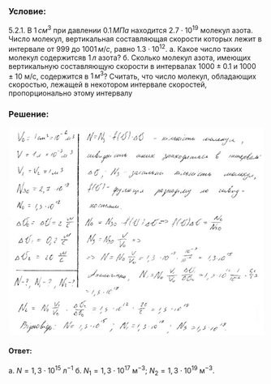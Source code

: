 ###  Условие:

$5.2.1.$ В $1 \,см^3$ при давлении $0.1 \,МПа$ находится $2.7 \cdot 10^{19}$ молекул азота. Число молекул, вертикальная составляющая скорости которых лежит в интервале от $999$ до $1001 \,м/с$, равно $1.3 \cdot 10^{12}$. а. Какое число таких молекул содержитсяв $1 \,л$ азота? б. Сколько молекул азота, имеющих вертикальную составляющую скорости в интервалах $1000 \pm 0.1$ и $1000 \pm 10$ м/с, содержится в $1 \,м^3$? Считать, что число молекул, обладающих скоростью, лежащей в некотором интервале скоростей, пропорционально этому интервалу

###  Решение:

![|640x521, 90%](../../img/5.2.1/1.jpg)

#### Ответ:

а. $N=1{,}3\cdot10^{15}\mathrm{~л}^{-1}$
б. $N_1=1{,}3\cdot10^{17}\mathrm{~м}^{-3}; ~N_2=1{,}3\cdot10^{19}\mathrm{~м}^{-3}.$
